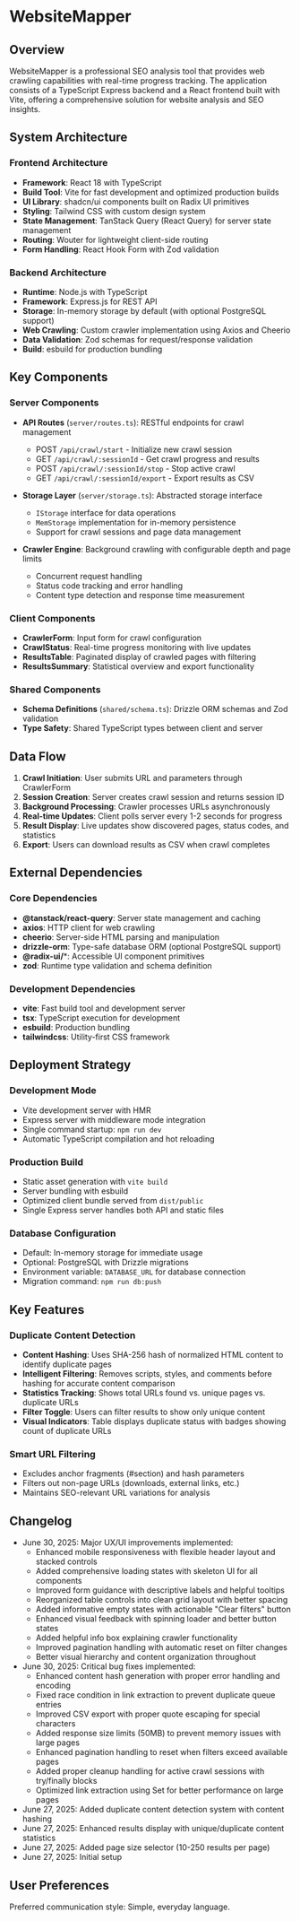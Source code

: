 # WebsiteMapper

## Overview

WebsiteMapper is a professional SEO analysis tool that provides web crawling capabilities with real-time progress tracking. The application consists of a TypeScript Express backend and a React frontend built with Vite, offering a comprehensive solution for website analysis and SEO insights.

## System Architecture

### Frontend Architecture
- **Framework**: React 18 with TypeScript
- **Build Tool**: Vite for fast development and optimized production builds
- **UI Library**: shadcn/ui components built on Radix UI primitives
- **Styling**: Tailwind CSS with custom design system
- **State Management**: TanStack Query (React Query) for server state management
- **Routing**: Wouter for lightweight client-side routing
- **Form Handling**: React Hook Form with Zod validation

### Backend Architecture
- **Runtime**: Node.js with TypeScript
- **Framework**: Express.js for REST API
- **Storage**: In-memory storage by default (with optional PostgreSQL support)
- **Web Crawling**: Custom crawler implementation using Axios and Cheerio
- **Data Validation**: Zod schemas for request/response validation
- **Build**: esbuild for production bundling

## Key Components

### Server Components
- **API Routes** (`server/routes.ts`): RESTful endpoints for crawl management
  - POST `/api/crawl/start` - Initialize new crawl session
  - GET `/api/crawl/:sessionId` - Get crawl progress and results
  - POST `/api/crawl/:sessionId/stop` - Stop active crawl
  - GET `/api/crawl/:sessionId/export` - Export results as CSV

- **Storage Layer** (`server/storage.ts`): Abstracted storage interface
  - `IStorage` interface for data operations
  - `MemStorage` implementation for in-memory persistence
  - Support for crawl sessions and page data management

- **Crawler Engine**: Background crawling with configurable depth and page limits
  - Concurrent request handling
  - Status code tracking and error handling
  - Content type detection and response time measurement

### Client Components
- **CrawlerForm**: Input form for crawl configuration
- **CrawlStatus**: Real-time progress monitoring with live updates
- **ResultsTable**: Paginated display of crawled pages with filtering
- **ResultsSummary**: Statistical overview and export functionality

### Shared Components
- **Schema Definitions** (`shared/schema.ts`): Drizzle ORM schemas and Zod validation
- **Type Safety**: Shared TypeScript types between client and server

## Data Flow

1. **Crawl Initiation**: User submits URL and parameters through CrawlerForm
2. **Session Creation**: Server creates crawl session and returns session ID
3. **Background Processing**: Crawler processes URLs asynchronously
4. **Real-time Updates**: Client polls server every 1-2 seconds for progress
5. **Result Display**: Live updates show discovered pages, status codes, and statistics
6. **Export**: Users can download results as CSV when crawl completes

## External Dependencies

### Core Dependencies
- **@tanstack/react-query**: Server state management and caching
- **axios**: HTTP client for web crawling
- **cheerio**: Server-side HTML parsing and manipulation
- **drizzle-orm**: Type-safe database ORM (optional PostgreSQL support)
- **@radix-ui/***: Accessible UI component primitives
- **zod**: Runtime type validation and schema definition

### Development Dependencies
- **vite**: Fast build tool and development server
- **tsx**: TypeScript execution for development
- **esbuild**: Production bundling
- **tailwindcss**: Utility-first CSS framework

## Deployment Strategy

### Development Mode
- Vite development server with HMR
- Express server with middleware mode integration
- Single command startup: `npm run dev`
- Automatic TypeScript compilation and hot reloading

### Production Build
- Static asset generation with `vite build`
- Server bundling with esbuild
- Optimized client bundle served from `dist/public`
- Single Express server handles both API and static files

### Database Configuration
- Default: In-memory storage for immediate usage
- Optional: PostgreSQL with Drizzle migrations
- Environment variable: `DATABASE_URL` for database connection
- Migration command: `npm run db:push`

## Key Features

### Duplicate Content Detection
- **Content Hashing**: Uses SHA-256 hash of normalized HTML content to identify duplicate pages
- **Intelligent Filtering**: Removes scripts, styles, and comments before hashing for accurate content comparison
- **Statistics Tracking**: Shows total URLs found vs. unique pages vs. duplicate URLs
- **Filter Toggle**: Users can filter results to show only unique content
- **Visual Indicators**: Table displays duplicate status with badges showing count of duplicate URLs

### Smart URL Filtering
- Excludes anchor fragments (#section) and hash parameters
- Filters out non-page URLs (downloads, external links, etc.)
- Maintains SEO-relevant URL variations for analysis

## Changelog
- June 30, 2025: Major UX/UI improvements implemented:
  - Enhanced mobile responsiveness with flexible header layout and stacked controls
  - Added comprehensive loading states with skeleton UI for all components
  - Improved form guidance with descriptive labels and helpful tooltips
  - Reorganized table controls into clean grid layout with better spacing
  - Added informative empty states with actionable "Clear filters" button
  - Enhanced visual feedback with spinning loader and better button states
  - Added helpful info box explaining crawler functionality
  - Improved pagination handling with automatic reset on filter changes
  - Better visual hierarchy and content organization throughout
- June 30, 2025: Critical bug fixes implemented:
  - Enhanced content hash generation with proper error handling and encoding
  - Fixed race condition in link extraction to prevent duplicate queue entries
  - Improved CSV export with proper quote escaping for special characters
  - Added response size limits (50MB) to prevent memory issues with large pages
  - Enhanced pagination handling to reset when filters exceed available pages
  - Added proper cleanup handling for active crawl sessions with try/finally blocks
  - Optimized link extraction using Set for better performance on large pages
- June 27, 2025: Added duplicate content detection system with content hashing
- June 27, 2025: Enhanced results display with unique/duplicate content statistics
- June 27, 2025: Added page size selector (10-250 results per page)
- June 27, 2025: Initial setup

## User Preferences

Preferred communication style: Simple, everyday language.